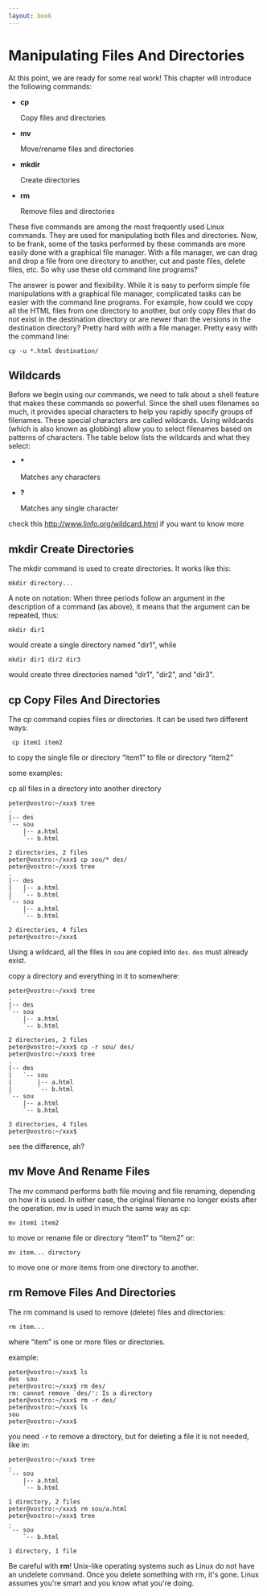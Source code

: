 ```yaml
---
layout: book
---
```


#  Manipulating Files And Directories

At this point, we are ready for some real work! This chapter will introduce
the following commands:
        
- __cp__ 
  
  Copy files and directories

- __mv__ 
  
  Move/rename files and directories

- __mkdir__ 
  
  Create directories

- __rm__ 
  
  Remove files and directories

These five commands are among the most frequently used Linux commands. They
are used for manipulating both files and directories.  Now, to be frank, some
of the tasks performed by these commands are more easily done with a graphical
file manager. With a file manager, we can drag and drop a file from one
directory to another, cut and paste files, delete files, etc. So why use these
old command line programs?  

The answer is power and flexibility. While it is
easy to perform simple file manipulations with a graphical file manager,
complicated tasks can be easier with the command line programs. For example,
how could we copy all the HTML files from one directory to another, but only
copy files that do not exist in the destination directory or are newer than
the versions in the destination directory? Pretty hard with with a file
manager. Pretty easy with the command line:

    cp -u *.html destination/


## Wildcards

Before we begin using our commands, we need to talk about a shell feature that
makes these commands so powerful. Since the shell uses filenames so much, it
provides special characters to help you rapidly specify groups of filenames.
These special characters are called wildcards. Using wildcards (which is also
known as globbing) allow you to select filenames based on patterns of
characters. The table below lists the wildcards and what they select:

- __*__

  Matches any characters

- __?__

  Matches any single character

check this 
<http://www.linfo.org/wildcard.html>
if you want to know more

## __mkdir__ Create Directories

The mkdir command is used to create directories. It works like this:

    mkdir directory...

A note on notation: When three periods follow an argument in the description
of a command (as above), it means that the argument can be repeated, thus:

    mkdir dir1

would create a single directory named "dir1", while

    mkdir dir1 dir2 dir3

would create three directories named "dir1", "dir2", and "dir3".

## __cp__ Copy Files And Directories

The cp command copies files or directories. It can be used two different ways:

     cp item1 item2

to copy the single file or directory “item1” to file or directory “item2”

some examples:

cp all files in a directory into another directory

    peter@vostro:~/xxx$ tree
    .
    |-- des
    `-- sou
        |-- a.html
        `-- b.html

    2 directories, 2 files
    peter@vostro:~/xxx$ cp sou/* des/
    peter@vostro:~/xxx$ tree
    .
    |-- des
    |   |-- a.html
    |   `-- b.html
    `-- sou
        |-- a.html
        `-- b.html

    2 directories, 4 files
    peter@vostro:~/xxx$ 

Using a wildcard, all the files in `sou` are copied into `des`. `des` must
already exist.


copy a directory and everything in it to somewhere:


    peter@vostro:~/xxx$ tree
    .
    |-- des
    `-- sou
        |-- a.html
        `-- b.html

    2 directories, 2 files
    peter@vostro:~/xxx$ cp -r sou/ des/
    peter@vostro:~/xxx$ tree
    .
    |-- des
    |   `-- sou
    |       |-- a.html
    |       `-- b.html
    `-- sou
        |-- a.html
        `-- b.html

    3 directories, 4 files
    peter@vostro:~/xxx$ 

see the difference, ah?

## __mv__ Move And Rename Files
The mv command performs both file moving and file renaming, depending on how
it is
used. In either case, the original filename no longer exists after the
operation. mv is used
in much the same way as cp:

    mv item1 item2

to move or rename file or directory “item1” to “item2” or:

    mv item... directory

to move one or more items from one directory to another.

## __rm__ Remove Files And Directories

The rm command is used to remove (delete) files and directories:

    rm item...

where “item” is one or more files or directories.

example:

    peter@vostro:~/xxx$ ls
    des  sou
    peter@vostro:~/xxx$ rm des/
    rm: cannot remove `des/': Is a directory
    peter@vostro:~/xxx$ rm -r des/
    peter@vostro:~/xxx$ ls
    sou
    peter@vostro:~/xxx$ 

you need `-r` to remove a directory, but for deleting a file it is not needed,
like in:


    peter@vostro:~/xxx$ tree
    .
    `-- sou
        |-- a.html
        `-- b.html

    1 directory, 2 files
    peter@vostro:~/xxx$ rm sou/a.html 
    peter@vostro:~/xxx$ tree
    .
    `-- sou
        `-- b.html

    1 directory, 1 file

Be careful with __rm__!  Unix-like operating systems such as Linux do not have
an undelete command.  Once you delete something with rm, it's gone. Linux
assumes you're smart and you know what you're doing.



